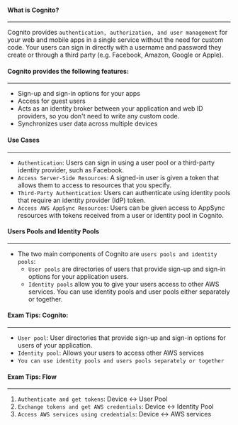 #### What is Cognito?

___
Cognito provides `authentication, authorization, and user management` for your web and mobile apps in a single service
without the need for custom code. Your users can sign in directly with a username and password they create or through a
third party (e.g. Facebook, Amazon, Google or Apple).

#### Cognito provides the following features:

___

* Sign-up and sign-in options for your apps
* Access for guest users
* Acts as an identity broker between your application and web ID providers, so you don't need to write any custom code.
* Synchronizes user data across multiple devices

#### Use Cases

___

* `Authentication`: Users can sign in using a user pool or a third-party identity provider, such as Facebook.
* `Access Server-Side Resources`: A signed-in user is given a token that allows them to access to resources that you
  specify.
* `Third-Party Authentication`: Users can authenticate using identity pools that require an identity provider (IdP)
  token.
* `Access AWS AppSync Resources`: Users can be given access to AppSync resources with tokens received from a user or
  identity pool in Cognito.

#### Users Pools and Identity Pools

___

* The two main components of Cognito are `users pools and identity pools`:
    * `User pools` are directories of users that provide sign-up and sign-in options for your application users.
    * `Identity pools` allow you to give your users access to other AWS services. You can use identity pools and user
      pools either separately or together.

#### Exam Tips: Cognito:

___

* `User pool`: User directories that provide sign-up and sign-in options for users of your application.
* `Identity pool`: Allows your users to access other AWS services
* `You can use identity pools and users pools separately or together`

#### Exam Tips: Flow

___

1. `Authenticate and get tokens`: Device <-> User Pool
2. `Exchange tokens and get AWS credentials`: Device <-> Identity Pool
3. `Access AWS services using credentials`: Device <-> AWS services